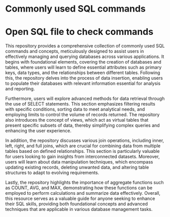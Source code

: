 # Commonly used SQL commands
# Open SQL file to check commands
This repository provides a comprehensive collection of commonly used SQL commands and concepts, meticulously designed to assist users in effectively managing and querying databases across various applications. It begins with foundational elements, covering the creation of databases and tables, where users will learn to define essential attributes such as primary keys, data types, and the relationships between different tables. Following this, the repository delves into the process of data insertion, enabling users to populate their databases with relevant information essential for analysis and reporting.

Furthermore, users will explore advanced methods for data retrieval through the use of SELECT statements. This section emphasizes filtering results with specific conditions, sorting data to meet analytical needs, and employing limits to control the volume of records returned. The repository also introduces the concept of views, which act as virtual tables that present specific subsets of data, thereby simplifying complex queries and enhancing the user experience.

In addition, the repository discusses various join operations, including inner, left, right, and full joins, which are crucial for combining data from multiple tables based on defined relationships. This section is particularly valuable for users looking to gain insights from interconnected datasets. Moreover, users will learn about data manipulation techniques, which encompass updating existing records, deleting unwanted data, and altering table structures to adapt to evolving requirements.

Lastly, the repository highlights the importance of aggregate functions such as COUNT, AVG, and MAX, demonstrating how these functions can be employed to perform calculations and summarize data effectively. Overall, this resource serves as a valuable guide for anyone seeking to enhance their SQL skills, providing both foundational concepts and advanced techniques that are applicable in various database management tasks.
